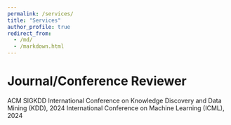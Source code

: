 ```yaml
---
permalink: /services/
title: "Services"
author_profile: true
redirect_from: 
  - /md/
  - /markdown.html
---
```


Journal/Conference Reviewer
======
ACM SIGKDD International Conference on Knowledge Discovery and Data Mining (KDD), 2024
International Conference on Machine Learning (ICML), 2024





